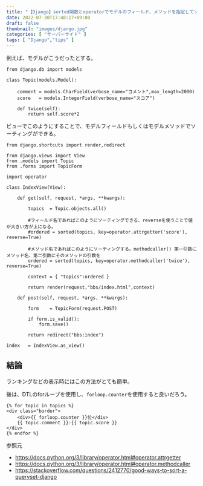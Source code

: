 ```yaml
---
title: "【Django】sorted関数とoperatorでモデルのフィールド、メソッドを指定してソーティング・並び替えをする【ランキングの実装に有効】"
date: 2022-07-30T17:48:17+09:00
draft: false
thumbnail: "images/django.jpg"
categories: [ "サーバーサイド" ]
tags: [ "Django","tips" ]
---
```


例えば、モデルがこうだったとする。

    from django.db import models
    
    class Topic(models.Model):
    
        comment = models.CharField(verbose_name="コメント",max_length=2000)
        score   = models.IntegerField(verbose_name="スコア")
    
        def twice(self):
            return self.score*2
    
ビューでこのようにすることで、モデルフィールドもしくはモデルメソッドでソーティングができる。

    from django.shortcuts import render,redirect
    
    from django.views import View
    from .models import Topic
    from .forms import TopicForm
    
    import operator
    
    class IndexView(View):
    
        def get(self, request, *args, **kwargs):
    
            topics  = Topic.objects.all()
            
            #フィールド名であればこのようにソーティングできる、reverseを使うことで値が大きい方が上になる。
            #ordered = sorted(topics, key=operator.attrgetter('score'), reverse=True)
            
            #メソッド名であればこのようにソーティングする。methodcaller() 第一引数にメソッド名、第二引数にそのメソッドの引数を
            ordered = sorted(topics, key=operator.methodcaller('twice'), reverse=True)
    
            context = { "topics":ordered }
    
            return render(request,"bbs/index.html",context)
    
        def post(self, request, *args, **kwargs):
    
            form    = TopicForm(request.POST)
    
            if form.is_valid():
                form.save()
    
            return redirect("bbs:index")
    
    index   = IndexView.as_view()



## 結論

ランキングなどの表示時にはこの方法がとても簡単。

後は、DTLのforループを使用し、`forloop.counter`を使用すると良いだろう。


    {% for topic in topics %}
    <div class="border">
        <div>{{ forloop.counter }}位</div>
        {{ topic.comment }}:{{ topic.score }}
    </div>
    {% endfor %}


参照元

- https://docs.python.org/3/library/operator.html#operator.attrgetter
- https://docs.python.org/3/library/operator.html#operator.methodcaller
- https://stackoverflow.com/questions/2412770/good-ways-to-sort-a-queryset-django

